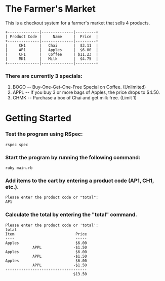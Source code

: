 # The Farmer's Market

This is a checkout system for a farmer's market that sells 4 products. 

```
+--------------|--------------|---------+
| Product Code |     Name     |  Price  |
+--------------|--------------|---------+
|     CH1      |   Chai       |  $3.11  |
|     AP1      |   Apples     |  $6.00  |
|     CF1      |   Coffee     | $11.23  |
|     MK1      |   Milk       |  $4.75  |
+--------------|--------------|---------+
```

### There are currently 3 specials:
1. BOGO -- Buy-One-Get-One-Free Special on Coffee. (Unlimited)
2. APPL -- If you buy 3 or more bags of Apples, the price drops to $4.50.
3. CHMK -- Purchase a box of Chai and get milk free. (Limit 1)

# Getting Started

### Test the program using RSpec:
`rspec spec`

### Start the program by running the following command:

`ruby main.rb`

### Add items to the cart by entering a product code (AP1, CH1, etc.).
```
Please enter the product code or "total": 
AP1
```

### Calculate the total by entering the "total" command.
```
Please enter the product code or 'total': 
total
Item                           Price
----                           -----
Apples                         $6.00
            APPL              -$1.50
Apples                         $6.00
            APPL              -$1.50
Apples                         $6.00
            APPL              -$1.50
------------------------------------
                              $13.50
```

